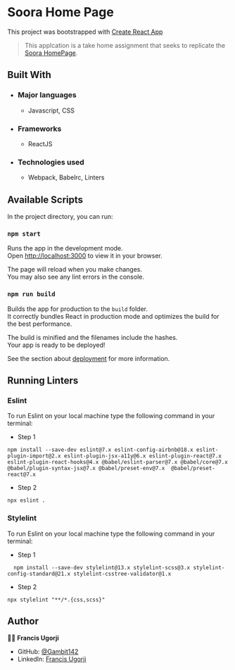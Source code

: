 # Soora Home Page
This project was bootstrapped with [Create React App](https://github.com/facebook/create-react-app)

> This applcation is a take home assignment that seeks to replicate the [Soora HomePage](https://www.sooratheapp.com/).

## Built With

- ### Major languages
  - Javascript, CSS
- ### Frameworks
  - ReactJS
- ### Technologies used
  - Webpack, Babelrc, Linters

## Available Scripts

In the project directory, you can run:

### `npm start`

Runs the app in the development mode.\
Open [http://localhost:3000](http://localhost:3000) to view it in your browser.

The page will reload when you make changes.\
You may also see any lint errors in the console.

### `npm run build`

Builds the app for production to the `build` folder.\
It correctly bundles React in production mode and optimizes the build for the best performance.

The build is minified and the filenames include the hashes.\
Your app is ready to be deployed!

See the section about [deployment](https://facebook.github.io/create-react-app/docs/deployment) for more information.

## Running Linters

### Eslint

To run Eslint on your local machine type the following command in your terminal:

- Step 1

```
npm install --save-dev eslint@7.x eslint-config-airbnb@18.x eslint-plugin-import@2.x eslint-plugin-jsx-a11y@6.x eslint-plugin-react@7.x eslint-plugin-react-hooks@4.x @babel/eslint-parser@7.x @babel/core@7.x  @babel/plugin-syntax-jsx@7.x @babel/preset-env@7.x  @babel/preset-react@7.x
```

- Step 2

```
npx eslint .
```

### Stylelint

To run Eslint on your local machine type the following command in your terminal:

- Step 1

```
  npm install --save-dev stylelint@13.x stylelint-scss@3.x stylelint-config-standard@21.x stylelint-csstree-validator@1.x
```

- Step 2

```
npx stylelint "**/*.{css,scss}"
```

## Author

👨🏿 **Francis Ugorji**

- GitHub: [@Gambit142](https://github.com/Gambit142)
- LinkedIn: [Francis Ugorji](https://www.linkedin.com/in/francis-ugorji/)

